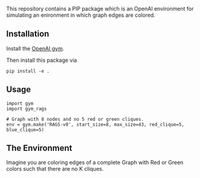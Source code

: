This repository contains a PIP package which is an OpenAI environment for simulating an enironment in which graph edges are colored.


## Installation

Install the [OpenAI gym](https://gym.openai.com/docs/).

Then install this package via

```
pip install -e .
```

## Usage

```
import gym
import gym_rags

# Graph with 8 nodes and no 5 red or green cliques.
env = gym.make('RAGS-v0', start_size=8, max_size=43, red_clique=5, blue_clique=5) 
```


## The Environment

Imagine you are coloring edges of a complete Graph with Red or Green colors such that there are no K cliques.
